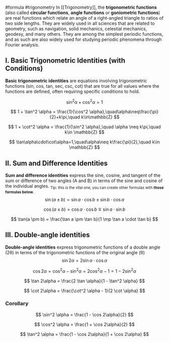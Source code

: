 #formula #trigonometry
In [[Trigonometry]], the **trigonometric functions** (also called **circular functions**, **angle functions** or **goniometric functions**) are real functions which relate an angle of a right-angled triangle to ratios of two side lengths. They are widely used in all sciences that are related to geometry, such as navigation, solid mechanics, celestial mechanics, geodesy, and many others. They are among the simplest periodic functions, and as such are also widely used for studying periodic phenomena through Fourier analysis.

## I. Basic Trigonometric Identities (with Conditions)
**Basic trigonometric identities** are equations involving trigonometric functions (sin, cos, tan, sec, csc, cot) that are true for all values where the functions are defined, often requiring specific conditions to hold.

$$
\sin^2 \alpha + \cos^2 \alpha = 1
$$

$$
1 + \tan^2 \alpha = \frac{1}{\cos^2 \alpha},\quad\alpha\neq\frac{\pi}{2}+k\pi,\quad k\in\mathbb{Z}
$$

$$
1 + \cot^2 \alpha = \frac{1}{\sin^2 \alpha},\quad \alpha \neq k\pi,\quad k\in \mathbb{Z}
$$

$$
\tan\alpha\cdot\cot\alpha=1,\quad\alpha\neq k\frac{\pi}{2},\quad k\in \mathbb{Z}
$$


## II. Sum and Difference Identities
**Sum and difference identities** express the sine, cosine, and tangent of the sum or difference of two angles (A and B) in terms of the sine and cosine of the individual angles.
<sub> Tip: this is the vital one, you can create other formulas with **those formulas below.**</sub>
$$
\sin(a \pm b) = \sin a \cdot \cos b \pm \sin b \cdot \cos a
$$

$$
\cos(a \pm b) = \cos a \cdot \cos b \mp \sin a \cdot \sin b
$$

$$
\tan(a \pm b) = \frac{\tan a \pm \tan b}{1 \mp \tan a \cdot \tan b}
$$

## III. Double-angle identities
**Double-angle identities** express trigonometric functions of a double angle (2θ) in terms of the trigonometric functions of the original angle (θ)
$$
\sin 2\alpha = 2 \sin \alpha \cdot \cos \alpha
$$

$$
\cos 2\alpha = \cos^2 \alpha - \sin^2 \alpha
			= 2 \cos^2 \alpha - 1 
			= 1 - 2 \sin^2 \alpha
$$

$$
\tan 2\alpha = \frac{2 \tan \alpha}{1 - \tan^2 \alpha}
$$

$$
\cot 2\alpha = \frac{\cot^2 \alpha - 1}{2 \cot \alpha}
$$
### Corollary

$$
\sin^2 \alpha = \frac{1 - \cos 2\alpha}{2}
$$

$$
\cos^2 \alpha = \frac{1 + \cos 2\alpha}{2}
$$

$$
\tan^2 \alpha = \frac{1 - \cos 2\alpha}{1 + \cos 2\alpha}
$$


